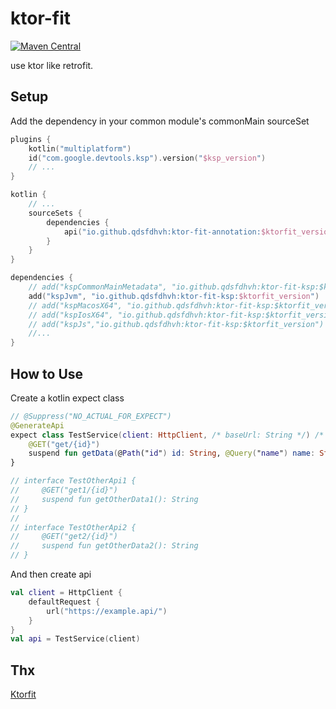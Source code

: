 # ktor-fit
[![Maven Central](https://maven-badges.herokuapp.com/maven-central/io.github.qdsfdhvh/ktor-fit-annotation/badge.svg)](https://maven-badges.herokuapp.com/maven-central/io.github.qdsfdhvh/ktor-fit-annotation)

use ktor like retrofit.

## Setup

Add the dependency in your common module's commonMain sourceSet

```kotlin
plugins {
    kotlin("multiplatform")
    id("com.google.devtools.ksp").version("$ksp_version")
    // ...
}

kotlin {
    // ...
    sourceSets {
        dependencies {
            api("io.github.qdsfdhvh:ktor-fit-annotation:$ktorfit_version")
        }
    }
}

dependencies {
    // add("kspCommonMainMetadata", "io.github.qdsfdhvh:ktor-fit-ksp:$ktorfit_version")
    add("kspJvm", "io.github.qdsfdhvh:ktor-fit-ksp:$ktorfit_version")
    // add("kspMacosX64", "io.github.qdsfdhvh:ktor-fit-ksp:$ktorfit_version")
    // add("kspIosX64", "io.github.qdsfdhvh:ktor-fit-ksp:$ktorfit_version")
    // add("kspJs","io.github.qdsfdhvh:ktor-fit-ksp:$ktorfit_version")
    //...
}
```

## How to Use

Create a kotlin expect class

```kotlin
// @Suppress("NO_ACTUAL_FOR_EXPECT")
@GenerateApi
expect class TestService(client: HttpClient, /* baseUrl: String */) /* : TestOtherApi1, TestOtherApi2 */ {
    @GET("get/{id}")
    suspend fun getData(@Path("id") id: String, @Query("name") name: String): String
}

// interface TestOtherApi1 {
//     @GET("get1/{id}")
//     suspend fun getOtherData1(): String
// }
//
// interface TestOtherApi2 {
//     @GET("get2/{id}")
//     suspend fun getOtherData2(): String
// }
```

And then create api

```kotlin
val client = HttpClient {
    defaultRequest {
        url("https://example.api/")
    }
}
val api = TestService(client)
```

## Thx

[Ktorfit](https://github.com/Foso/Ktorfit)
